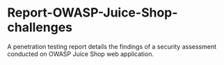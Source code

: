 # Report-OWASP-Juice-Shop-challenges
A penetration testing report details the findings of a security assessment conducted on OWASP Juice Shop web application.
